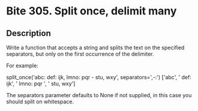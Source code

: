 # Bite 305. Split once, delimit many

## Description 

Write a function that accepts a string and splits the text on the specified separators, but only on the first occurrence of the delimiter.

For example:

split_once('abc: def: ijk, lmno: pqr - stu, wxy', separators=',-:')
['abc', ' def: ijk', ' lmno: pqr ', ' stu, wxy']

The separators parameter defaults to None if not supplied, in this case you should split on whitespace.


